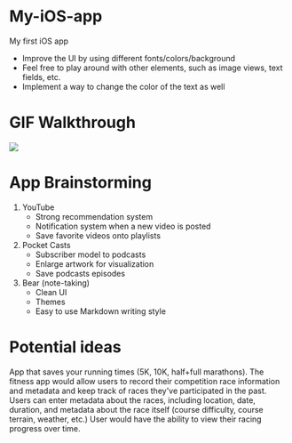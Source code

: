 # My-iOS-app

My first iOS app

- Improve the UI by using different fonts/colors/background
- Feel free to play around with other elements, such as image views, text fields, etc.
- Implement a way to change the color of the text as well

# GIF Walkthrough
![](https://imgur.com/a/62YrCE0)

# App Brainstorming

1. YouTube
   - Strong recommendation system
   - Notification system when a new video is posted
   - Save favorite videos onto playlists
2. Pocket Casts
   - Subscriber model to podcasts
   - Enlarge artwork for visualization
   - Save podcasts episodes
3. Bear (note-taking)
   - Clean UI
   - Themes
   - Easy to use Markdown writing style

# Potential ideas

App that saves your running times (5K, 10K, half+full marathons). The fitness app would allow users to record their competition race information and metadata and keep track of races they've participated in the past. Users can enter metadata about the races, including location, date, duration, and metadata about the race itself (course difficulty, course terrain, weather, etc.) User would have the ability to view their racing progress over time.
